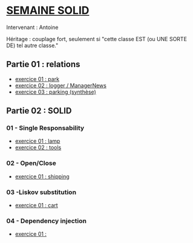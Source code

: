 # [SEMAINE SOLID](https://github.com/Antoine07/SOLID/tree/main/SOLID_PHP/SUPPORTS)
Intervenant : Antoine

Héritage : couplage fort, seulement si "cette classe EST (ou UNE SORTE DE) tel autre classe."

## Partie 01 : relations
* [exercice 01 : park](./01-relations/park)
* [exercice 02 : logger / ManagerNews](./01-relations/logger)
* [exercice 03 : parking (synthèse)](./01-relations/parking)

## Partie 02 : SOLID
### 01 - Single Responsability
* [exercice 01 : lamp](./02-SOLID/01-S-ingle-responsability/exercices/lamp)
* [exercice 02 : tools](./02-SOLID/01-S-ingle-responsability/exercices/tools)

### 02 - Open/Close
* [exercice 01 : shipping](./02-SOLID/02-O-pen-close/exercices/shipping)

### 03 -Liskov substitution
* [exercice 01 : cart](./02-SOLID/03-L-iskov/exercices/cart)
### 04 - Dependency injection
* [exercice 01 : ](./02-SOLID/04-D-ependency-injection/exercices/)
